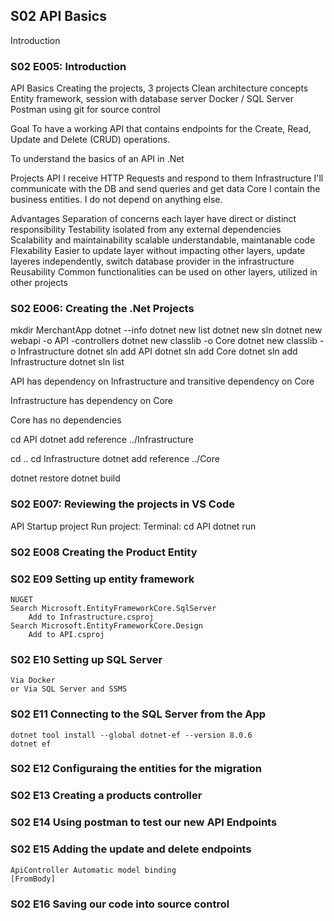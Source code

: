 ## S02 API Basics
Introduction
### S02 E005: Introduction
API Basics
Creating the projects, 3 projects
Clean architecture concepts
Entity framework, session with database server
Docker / SQL Server
Postman
using git for source control

Goal
To have a working API that contains endpoints for the Create, Read, Update and Delete (CRUD) operations.

To understand the basics of an API in .Net

Projects
API I receive HTTP Requests and respond to them
Infrastructure I'll communicate with the DB and send queries and get data
Core I contain the business entities. I do not depend on anything else.

Advantages
Separation of concerns
	each layer have direct or distinct responsibility
Testability
	isolated from any external dependencies
Scalability and maintainability scalable
	understandable, maintanable code
Flexability
	Easier to update layer without impacting other layers, update layeres independently, switch database provider in the infrastructure
Reusability
	Common functionalities can be used on other layers, utilized in other projects

### S02 E006: Creating the .Net Projects
mkdir MerchantApp
dotnet --info
dotnet new list
dotnet new sln
dotnet new webapi -o API -controllers
dotnet new classlib -o Core
dotnet new classlib -o Infrastructure
dotnet sln add API
dotnet sln add Core
dotnet sln add Infrastructure
dotnet sln list

API has dependency on Infrastructure
and transitive dependency on Core

Infrastructure has dependency on Core

Core has no dependencies

cd API
dotnet add reference ../Infrastructure

cd ..
cd Infrastructure
dotnet add reference ../Core

dotnet restore
dotnet build

### S02 E007: Reviewing the projects in VS Code
API Startup project
	Run project: Terminal: cd API
		dotnet run

### S02 E008 Creating the Product Entity

### S02 E09 Setting up entity framework
	NUGET
	Search Microsoft.EntityFrameworkCore.SqlServer
		Add to Infrastructure.csproj
	Search Microsoft.EntityFrameworkCore.Design
		Add to API.csproj

### S02 E10 Setting up SQL Server
	Via Docker
	or Via SQL Server and SSMS

### S02 E11 Connecting to the SQL Server from the App
	dotnet tool install --global dotnet-ef --version 8.0.6
	dotnet ef

### S02 E12 Configuraing the entities for the migration

### S02 E13 Creating a products controller

### S02 E14 Using postman to test our new API Endpoints

### S02 E15 Adding the update and delete endpoints
	ApiController Automatic model binding
	[FromBody]

### S02 E16 Saving our code into source control